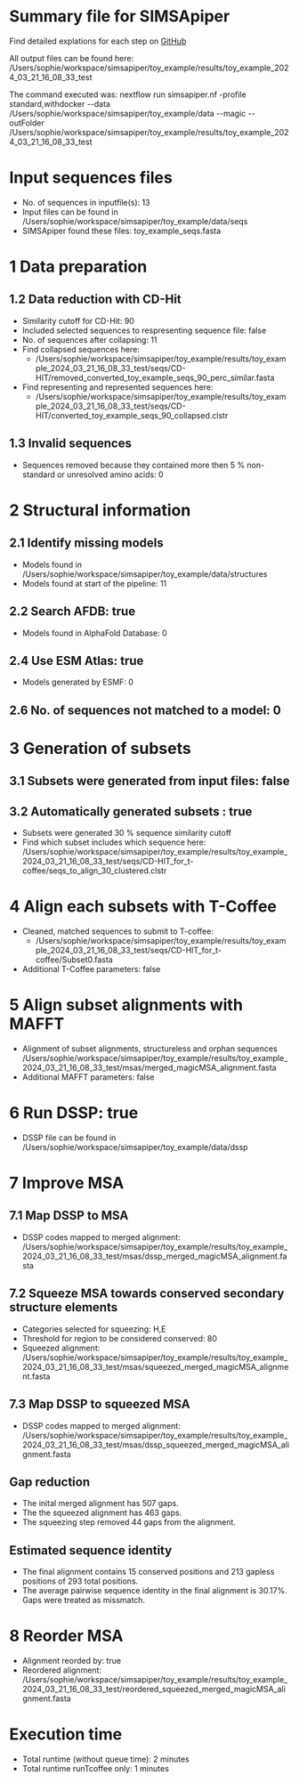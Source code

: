 # Summary file for SIMSApiper 
Find detailed explations for each step on [GitHub](https://github.com/Bio2Byte/simsapiper) 

All output files can be found here:  /Users/sophie/workspace/simsapiper/toy_example/results/toy_example_2024_03_21_16_08_33_test

The command executed was:  nextflow run simsapiper.nf -profile standard,withdocker --data /Users/sophie/workspace/simsapiper/toy_example/data --magic --outFolder /Users/sophie/workspace/simsapiper/toy_example/results/toy_example_2024_03_21_16_08_33_test
# Input sequences files 
* No. of sequences in inputfile(s):  13
* Input files can be found in /Users/sophie/workspace/simsapiper/toy_example/data/seqs
* SIMSApiper found these files: toy_example_seqs.fasta
# 1 Data preparation
## 1.2 Data reduction with CD-Hit
* Similarity cutoff for CD-Hit:  90
* Included selected sequences to respresenting sequence file:  false
* No. of sequences after collapsing:  11
* Find collapsed sequences here: 
    * /Users/sophie/workspace/simsapiper/toy_example/results/toy_example_2024_03_21_16_08_33_test/seqs/CD-HIT/removed_converted_toy_example_seqs_90_perc_similar.fasta
* Find representing and represented sequences here: 
    * /Users/sophie/workspace/simsapiper/toy_example/results/toy_example_2024_03_21_16_08_33_test/seqs/CD-HIT/converted_toy_example_seqs_90_collapsed.clstr
## 1.3 Invalid sequences 
* Sequences removed because they contained more then 5 % non-standard or unresolved amino acids:  0
# 2 Structural information
## 2.1 Identify missing models
* Models found in /Users/sophie/workspace/simsapiper/toy_example/data/structures
* Models found at start of the pipeline:  11
## 2.2 Search AFDB:  true
* Models found in AlphaFold Database:  0
## 2.4 Use ESM Atlas:  true
* Models generated by ESMF:  0
## 2.6 No. of sequences not matched to a model:  0
# 3 Generation of subsets
## 3.1 Subsets were generated from input files: false
## 3.2 Automatically generated subsets : true 
* Subsets were generated 30 % sequence similarity cutoff
* Find which subset includes which sequence here:  /Users/sophie/workspace/simsapiper/toy_example/results/toy_example_2024_03_21_16_08_33_test/seqs/CD-HIT_for_t-coffee/seqs_to_align_30_clustered.clstr
# 4 Align each subsets with T-Coffee
* Cleaned, matched sequences to submit to T-coffee: 
    *  /Users/sophie/workspace/simsapiper/toy_example/results/toy_example_2024_03_21_16_08_33_test/seqs/CD-HIT_for_t-coffee/Subset0.fasta
* Additional T-Coffee parameters:  false
# 5 Align subset alignments with MAFFT
* Alignment of subset alignments, structureless and orphan sequences  /Users/sophie/workspace/simsapiper/toy_example/results/toy_example_2024_03_21_16_08_33_test/msas/merged_magicMSA_alignment.fasta
* Additional MAFFT parameters:  false
# 6 Run DSSP: true
* DSSP file can be found in /Users/sophie/workspace/simsapiper/toy_example/data/dssp
# 7 Improve MSA 
## 7.1 Map DSSP to MSA
* DSSP codes mapped to merged alignment: /Users/sophie/workspace/simsapiper/toy_example/results/toy_example_2024_03_21_16_08_33_test/msas/dssp_merged_magicMSA_alignment.fasta
## 7.2 Squeeze MSA towards conserved secondary structure elements
* Categories selected for squeezing:  H,E
* Threshold for region to be considered conserved:  80
* Squeezed alignment:  /Users/sophie/workspace/simsapiper/toy_example/results/toy_example_2024_03_21_16_08_33_test/msas/squeezed_merged_magicMSA_alignment.fasta
## 7.3 Map DSSP to squeezed MSA
* DSSP codes mapped to merged alignment: /Users/sophie/workspace/simsapiper/toy_example/results/toy_example_2024_03_21_16_08_33_test/msas/dssp_squeezed_merged_magicMSA_alignment.fasta
## Gap reduction
* The inital merged alignment has  507  gaps.
* The the squeezed alignment has  463  gaps.
* The squeezing step removed  44  gaps from the alignment.
## Estimated sequence identity
* The final alignment contains 15 conserved positions and 213 gapless positions of 293 total positions.
* The average pairwise sequence identity in the final alignment is 30.17%. Gaps were treated as missmatch.
# 8 Reorder MSA 
* Alignment reorded by:  true
* Reordered alignment:  /Users/sophie/workspace/simsapiper/toy_example/results/toy_example_2024_03_21_16_08_33_test/reordered_squeezed_merged_magicMSA_alignment.fasta
# Execution time
* Total runtime (without queue time): 2 minutes
* Total runtime runTcoffee only: 1 minutes
